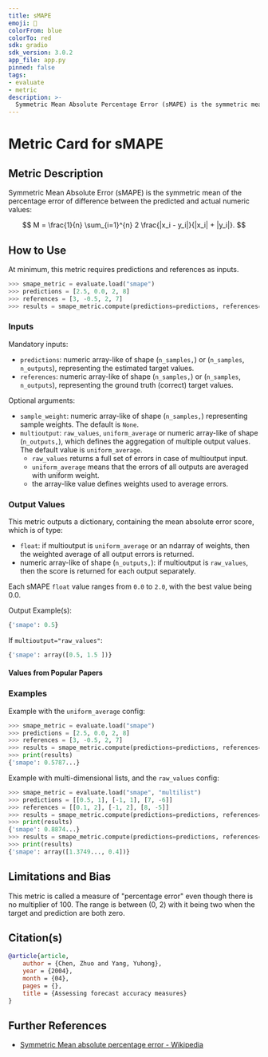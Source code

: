 ```yaml
---
title: sMAPE
emoji: 🤗 
colorFrom: blue
colorTo: red
sdk: gradio
sdk_version: 3.0.2
app_file: app.py
pinned: false
tags:
- evaluate
- metric
description: >-
  Symmetric Mean Absolute Percentage Error (sMAPE) is the symmetric mean percentage error difference between the predicted and actual values defined by Chen and Yang (2004).
---
```


# Metric Card for sMAPE


## Metric Description

Symmetric Mean Absolute Error (sMAPE) is the symmetric mean of the percentage error of difference between the predicted and actual numeric values:

$$
M = \frac{1}{n} \sum_{i=1}^{n} 2 \frac{|x_i - y_i|}{|x_i| + |y_i|}.
$$


## How to Use

At minimum, this metric requires predictions and references as inputs.

```python
>>> smape_metric = evaluate.load("smape")
>>> predictions = [2.5, 0.0, 2, 8]
>>> references = [3, -0.5, 2, 7]
>>> results = smape_metric.compute(predictions=predictions, references=references)
```

### Inputs

Mandatory inputs: 
- `predictions`: numeric array-like of shape (`n_samples,`) or (`n_samples`, `n_outputs`), representing the estimated target values.
- `references`: numeric array-like of shape (`n_samples,`) or (`n_samples`, `n_outputs`), representing the ground truth (correct) target values.

Optional arguments:
- `sample_weight`: numeric array-like of shape (`n_samples,`) representing sample weights. The default is `None`.
- `multioutput`: `raw_values`, `uniform_average` or numeric array-like of shape (`n_outputs,`), which defines the aggregation of multiple output values. The default value is `uniform_average`.
  - `raw_values` returns a full set of errors in case of multioutput input.
  - `uniform_average` means that the errors of all outputs are averaged with uniform weight. 
  - the array-like value defines weights used to average errors.

### Output Values
This metric outputs a dictionary, containing the mean absolute error score, which is of type:
- `float`: if multioutput is `uniform_average` or an ndarray of weights, then the weighted average of all output errors is returned.
- numeric array-like of shape (`n_outputs,`): if multioutput is `raw_values`, then the score is returned for each output separately. 

Each sMAPE `float` value ranges from `0.0` to `2.0`, with the best value being 0.0.

Output Example(s):
```python
{'smape': 0.5}
```

If `multioutput="raw_values"`:
```python
{'smape': array([0.5, 1.5 ])}
```

#### Values from Popular Papers


### Examples

Example with the `uniform_average` config:
```python
>>> smape_metric = evaluate.load("smape")
>>> predictions = [2.5, 0.0, 2, 8]
>>> references = [3, -0.5, 2, 7]
>>> results = smape_metric.compute(predictions=predictions, references=references)
>>> print(results)
{'smape': 0.5787...}
```

Example with multi-dimensional lists, and the `raw_values` config:
```python
>>> smape_metric = evaluate.load("smape", "multilist")
>>> predictions = [[0.5, 1], [-1, 1], [7, -6]]
>>> references = [[0.1, 2], [-1, 2], [8, -5]]
>>> results = smape_metric.compute(predictions=predictions, references=references)
>>> print(results)
{'smape': 0.8874...}
>>> results = smape_metric.compute(predictions=predictions, references=references, multioutput='raw_values')
>>> print(results)
{'smape': array([1.3749..., 0.4])}
```

## Limitations and Bias
This metric is called a measure of "percentage error" even though there is no multiplier of 100. The range is between (0, 2) with it being two when the target and prediction are both zero. 

## Citation(s)

```bibtex
@article{article,
    author = {Chen, Zhuo and Yang, Yuhong},
    year = {2004},
    month = {04},
    pages = {},
    title = {Assessing forecast accuracy measures}
}
```

## Further References
- [Symmetric Mean absolute percentage error - Wikipedia](https://en.wikipedia.org/wiki/Symmetric_mean_absolute_percentage_error)
